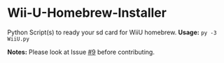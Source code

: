 # Wii-U-Homebrew-Installer
Python Script(s) to ready your sd card for WiiU homebrew.
**Usage:**
`py -3 WiiU.py`

**Notes:**
Please look at Issue [#9](https://github.com/Mattamech/Wii-U-Homebrew-Installer/issues/9) before contributing.
